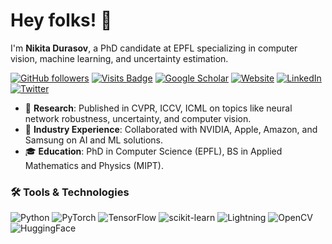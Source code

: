 # Hey folks! 🌱

I'm **Nikita Durasov**, a PhD candidate at EPFL specializing in computer vision, machine learning, and uncertainty estimation.

[![GitHub followers](https://img.shields.io/github/followers/NikitaDurasov?label=Follow&style=social)](https://github.com/NikitaDurasov)
[![Visits Badge](https://komarev.com/ghpvc/?username=NikitaDurasov)](https://github.com/NikitaDurasov)
[![Google Scholar](https://img.shields.io/badge/Google_Scholar-Profile-blue?style=flat-square&logo=google-scholar)](https://scholar.google.com/citations?user=KMMvTfcAAAAJ&hl=en)
[![Website](https://img.shields.io/badge/Website-Visit-orange?style=flat-square&logo=google-chrome)](https://www.norange.io/about/)
[![LinkedIn](https://img.shields.io/badge/LinkedIn-Connect-blue?style=flat-square&logo=linkedin)](https://www.linkedin.com/in/durasovnikita/)
[![Twitter](https://img.shields.io/badge/Twitter-Follow-1DA1F2?style=flat-square&logo=twitter)](https://twitter.com/nikitadurasov)



- 🔭 **Research**: Published in CVPR, ICCV, ICML on topics like neural network robustness, uncertainty, and computer vision.
- 🌱 **Industry Experience**: Collaborated with NVIDIA, Apple, Amazon, and Samsung on AI and ML solutions.
- 🎓 **Education**: PhD in Computer Science (EPFL), BS in Applied Mathematics and Physics (MIPT).

<!--![Nikita's GitHub stats](https://github-readme-stats.vercel.app/api?username=NikitaDurasov&show_icons=true&theme=radical)-->

### 🛠️ Tools & Technologies
![Python](https://img.shields.io/badge/Python-3.10-blue?logo=python&logoColor=white)
![PyTorch](https://img.shields.io/badge/PyTorch-orange?logo=pytorch&logoColor=white)
![TensorFlow](https://img.shields.io/badge/TensorFlow-orange?logo=tensorflow&logoColor=white)
![scikit-learn](https://img.shields.io/badge/scikit--learn-ML-blue?logo=scikit-learn&logoColor=white)
![Lightning](https://img.shields.io/badge/PyTorch_Lightning-Fast-blue?logo=pytorchlightning&logoColor=white)
![OpenCV](https://img.shields.io/badge/OpenCV-Computer_Vision-green?logo=opencv&logoColor=white)
![HuggingFace](https://img.shields.io/badge/HuggingFace-NLP-yellow?logo=huggingface&logoColor=white)


<!--
**nikitadurasov/nikitadurasov** is a ✨ _special_ ✨ repository because its `README.md` (this file) appears on your GitHub profile.

Here are some ideas to get you started:

- 🔭 I’m currently working on ...
- 🌱 I’m currently learning ...
- 👯 I’m looking to collaborate on ...
- 🤔 I’m looking for help with ...
- 💬 Ask me about ...
- 📫 How to reach me: ...
- 😄 Pronouns: ...
- ⚡ Fun fact: ...
-->
